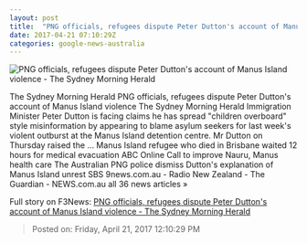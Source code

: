 ```yaml
---
layout: post
title:  "PNG officials, refugees dispute Peter Dutton's account of Manus Island violence - The Sydney Morning Herald"
date: 2017-04-21 07:10:29Z
categories: google-news-australia
---
```


![PNG officials, refugees dispute Peter Dutton's account of Manus Island violence - The Sydney Morning Herald](http://www.smh.com.au/content/dam/images/g/v/n/6/m/k/image.related.socialLead.620x349.gvpdu4.png/1492780228130.jpg)

The Sydney Morning Herald PNG officials, refugees dispute Peter Dutton's account of Manus Island violence The Sydney Morning Herald Immigration Minister Peter Dutton is facing claims he has spread "children overboard" style misinformation by appearing to blame asylum seekers for last week's violent outburst at the Manus Island detention centre. Mr Dutton on Thursday raised the ... Manus Island refugee who died in Brisbane waited 12 hours for medical evacuation ABC Online Call to improve Nauru, Manus health care The Australian PNG police dismiss Dutton's explanation of Manus Island unrest SBS 9news.com.au - Radio New Zealand - The Guardian - NEWS.com.au all 36 news articles »


Full story on F3News: [PNG officials, refugees dispute Peter Dutton's account of Manus Island violence - The Sydney Morning Herald](http://www.f3nws.com/n/4mNRJE)

> Posted on: Friday, April 21, 2017 12:10:29 PM
